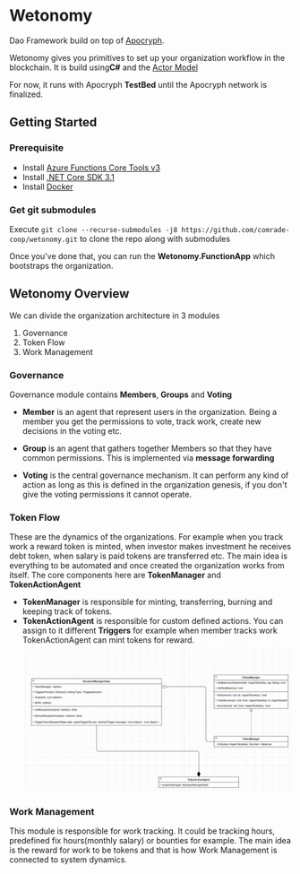 # Wetonomy
Dao Framework build on top of [Apocryph](https://github.com/comrade-coop/apocryph).

Wetonomy gives you primitives to set up your organization workflow in the blockchain. It is build using**C#** and the [Actor Model](https://en.wikipedia.org/wiki/Actor_model)

For now, it runs with Apocryph **TestBed** until the Apocryph network is finalized.

## Getting Started

### Prerequisite
- Install [Azure Functions Core Tools v3](https://docs.microsoft.com/en-us/azure/azure-functions/functions-run-local#v2)
- Install [.NET Core SDK 3.1](https://dotnet.microsoft.com/download/dotnet-core/3.1)
- Install [Docker](https://docs.docker.com/install/)

### Get git submodules
Execute `git clone --recurse-submodules -j8 https://github.com/comrade-coop/wetonomy.git` to clone the repo along with submodules

Once you've done that, you can run the **Wetonomy.FunctionApp** which bootstraps the organization.

## Wetonomy Overview
We can divide the organization architecture in 3 modules
1. Governance
2. Token Flow
3. Work Management

### Governance
Governance module contains **Members**, **Groups** and **Voting**
* **Member** is an agent that represent users in the organization. Being a member you get the permissions to vote, track work, create new decisions in the voting etc.

* **Group** is an agent that gathers together Members so that they have common permissions. This is implemented via **message forwarding**

* **Voting** is the central governance mechanism. It can perform any kind of action as long as this is defined in the organization genesis, if you don't give the voting permissions it cannot operate.

### Token Flow
These are the dynamics of the organizations. For example when you track work a reward token is minted, when investor makes investment he receives debt token, when salary is paid tokens are transferred etc.
The main idea is everything to be automated and once created the organization works from itself.
The core components here are **TokenManager** and **TokenActionAgent**
* **TokenManager** is responsible for minting, transferring, burning and keeping track of tokens.
* **TokenActionAgent** is responsible for custom defined actions. You can assign to it different **Triggers** for example when member tracks work TokenActionAgent can mint tokens for reward.
![alt text](https://github.com/comrade-coop/wetonomy/blob/master/docs/TokenFlow.png "Token Flow Diagram")

### Work Management
This module is responsible for work tracking. It could be tracking hours, predefined fix hours(monthly salary) or bounties for example. The main idea is the reward for work to be tokens and that is how Work Management is connected to system dynamics.
